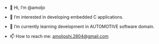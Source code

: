 - 👋 Hi, I’m @amoljo
- 👀 I’m interested in developing embedded C applications.
- 🌱 I’m currently learning development in AUTOMOTIVE software domain.

- 📫 How to reach me: amoljoshi.2604@gmail.com

<!---
amoljo/amoljo is a ✨ special ✨ repository because its `README.md` (this file) appears on your GitHub profile.
You can click the Preview link to take a look at your changes.
--->
